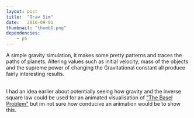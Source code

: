 ```yaml
---
layout: post
title:  "Grav Sim"
date:   2016-09-01
thumbnail: "thumbG.png"
dependencies:
    - p5
---
```


A simple gravity simulation, it makes some pretty patterns and traces the paths of planets. Altering values such as initial velocity, mass of the objects and the supreme power of changing the Gravitational constant all produce fairly interesting results.
<br><br>

I had an idea earlier about potentially seeing how gravity and the inverse square law could be used for an animated visualisation of ["The Basel Problem"](https://en.wikipedia.org/wiki/Basel_problem) but im not sure how conducive an animation would be to show this.

<div id="sketch-holder">
    <script type="text/javascript" src="planet.js"></script>
    <script type="text/javascript" src="sketch.js"></script>
</div>

